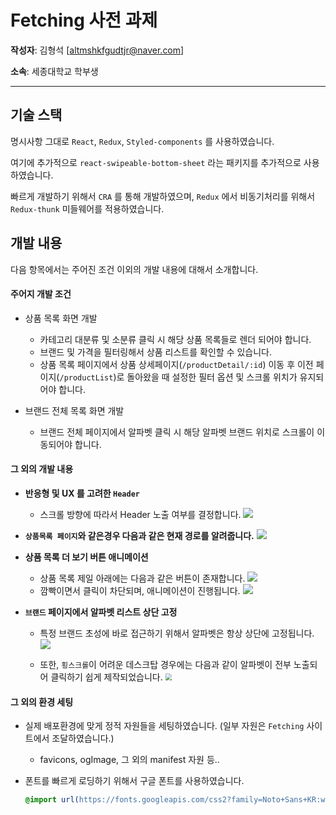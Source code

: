 # Fetching 사전 과제



**작성자**: 김형석 [[altmshkfgudtjr@naver.com](mailto:altmshfkgudtjr@naver.com)]

**소속**: 세종대학교 학부생

---





## 기술 스택

명시사항 그대로 `React`, `Redux`, `Styled-components` 를 사용하였습니다. 

여기에 추가적으로 `react-swipeable-bottom-sheet` 라는 패키지를 추가적으로 사용하였습니다.

빠르게 개발하기 위해서 `CRA` 를 통해 개발하였으며, `Redux` 에서 비동기처리를 위해서 `Redux-thunk` 미들웨어를 적용하였습니다.





## 개발 내용

다음 항목에서는 주어진 조건 이외의 개발 내용에 대해서 소개합니다.



#### 주어지 개발 조건

- 상품 목록 화면 개발
  - 카테고리 대분류 및 소분류 클릭 시 해당 상품 목록들로 렌더 되어야 합니다.
  - 브랜드 및 가격을 필터링해서 상품 리스트를 확인할 수 있습니다.
  - 상품 목록 페이지에서 상품 상세페이지(`/productDetail/:id`) 이동 후 이전 페이지(`/productList`)로 돌아왔을 때 설정한 필터 옵션 및 스크롤 위치가 유지되어야 합니다.

- 브랜드 전체 목록 화면 개발
  - 브랜드 전체 페이지에서 알파벳 클릭 시 해당 알파벳 브랜드 위치로 스크롤이 이동되어야 합니다.





#### 그 외의 개발 내용

- **반응형 및 UX 를 고려한 `Header`**

  - 스크롤 방향에 따라서 Header 노출 여부를 결정합니다.
    ![](https://user-images.githubusercontent.com/47492535/118244341-62e55900-b4da-11eb-928d-16fd3615da81.png)

- **`상품목록 페이지`와 같은경우 다음과 같은 현재 경로를 알려줍니다.**
  ![](https://user-images.githubusercontent.com/47492535/118245562-f1a6a580-b4db-11eb-9c13-89da16c60aee.png)

- **상품 목록 더 보기 버튼 애니메이션**

  - 상품 목록 제일 아래에는 다음과 같은 버튼이 존재합니다.
    ![](https://user-images.githubusercontent.com/47492535/118244639-bb1c5b00-b4da-11eb-9d8a-c8779d56ada1.png)
  - 깜빡이면서 클릭이 차단되며, 애니메이션이 진행됩니다.
    ![](https://user-images.githubusercontent.com/47492535/118244663-c1aad280-b4da-11eb-931f-a312df370ab1.png)

- **`브랜드` 페이지에서 알파벳 리스트 상단 고정**

  - 특정 브랜드 초성에 바로 접근하기 위해서 알파벳은 항상 상단에 고정됩니다.
    ![](https://user-images.githubusercontent.com/47492535/118245003-30882b80-b4db-11eb-9943-e4b279651753.png)

  

  - 또한, `횡스크롤`이 어려운 데스크탑 경우에는 다음과 같이 알파벳이 전부 노출되어 클릭하기 쉽게 제작되었습니다.
    <img src="https://user-images.githubusercontent.com/47492535/118245155-66c5ab00-b4db-11eb-96ec-27308899b678.png" style="zoom:67%;" />





#### 그 외의 환경 세팅

- 실제 배포환경에 맞게 정적 자원들을 세팅하였습니다. (일부 자원은 `Fetching` 사이트에서 조달하였습니다.)
  - favicons, ogImage, 그 외의 manifest 자원 등..

- 폰트를 빠르게 로딩하기 위해서 구글 폰트를 사용하였습니다.

  ```css
  @import url(https://fonts.googleapis.com/css2?family=Noto+Sans+KR:wght@200;400;500;600;900&display=fallback);	
  ```

  

